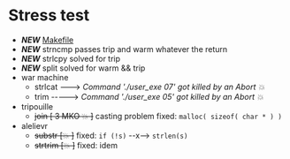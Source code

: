 # Stress test
- ***NEW*** [Makefile](https://github.com/nuoxoxo/sea/issues/270) 
- ***NEW*** strncmp passes trip and warm whatever the return
- ***NEW*** strlcpy solved for trip
- ***NEW*** split solved for warm && trip
- war machine
  - strlcat ---> *Command './user_exe 07' got killed by an Abort 💥*
  - trim -----> *Command './user_exe 05' got killed by an Abort 💥*
- tripouille
  - ~~join [ 3 MKO 💥 ]~~ casting problem fixed: `malloc( sizeof( char * ) )`
- alelievr
  - ~~substr [💥 ]~~ fixed: `if (!s)` --x--> `strlen(s)`
  - ~~strtrim [💥 ]~~ fixed: idem
